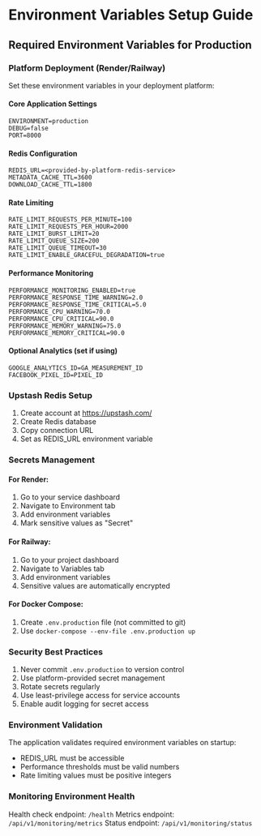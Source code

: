 # Environment Variables Setup Guide

## Required Environment Variables for Production

### Platform Deployment (Render/Railway)

Set these environment variables in your deployment platform:

#### Core Application Settings
```
ENVIRONMENT=production
DEBUG=false
PORT=8000
```

#### Redis Configuration
```
REDIS_URL=<provided-by-platform-redis-service>
METADATA_CACHE_TTL=3600
DOWNLOAD_CACHE_TTL=1800
```

#### Rate Limiting
```
RATE_LIMIT_REQUESTS_PER_MINUTE=100
RATE_LIMIT_REQUESTS_PER_HOUR=2000
RATE_LIMIT_BURST_LIMIT=20
RATE_LIMIT_QUEUE_SIZE=200
RATE_LIMIT_QUEUE_TIMEOUT=30
RATE_LIMIT_ENABLE_GRACEFUL_DEGRADATION=true
```

#### Performance Monitoring
```
PERFORMANCE_MONITORING_ENABLED=true
PERFORMANCE_RESPONSE_TIME_WARNING=2.0
PERFORMANCE_RESPONSE_TIME_CRITICAL=5.0
PERFORMANCE_CPU_WARNING=70.0
PERFORMANCE_CPU_CRITICAL=90.0
PERFORMANCE_MEMORY_WARNING=75.0
PERFORMANCE_MEMORY_CRITICAL=90.0
```

#### Optional Analytics (set if using)
```
GOOGLE_ANALYTICS_ID=GA_MEASUREMENT_ID
FACEBOOK_PIXEL_ID=PIXEL_ID
```

### Upstash Redis Setup

1. Create account at https://upstash.com/
2. Create Redis database
3. Copy connection URL
4. Set as REDIS_URL environment variable

### Secrets Management

#### For Render:
1. Go to your service dashboard
2. Navigate to Environment tab
3. Add environment variables
4. Mark sensitive values as "Secret"

#### For Railway:
1. Go to your project dashboard
2. Navigate to Variables tab
3. Add environment variables
4. Sensitive values are automatically encrypted

#### For Docker Compose:
1. Create `.env.production` file (not committed to git)
2. Use `docker-compose --env-file .env.production up`

### Security Best Practices

1. Never commit `.env.production` to version control
2. Use platform-provided secret management
3. Rotate secrets regularly
4. Use least-privilege access for service accounts
5. Enable audit logging for secret access

### Environment Validation

The application validates required environment variables on startup:
- REDIS_URL must be accessible
- Performance thresholds must be valid numbers
- Rate limiting values must be positive integers

### Monitoring Environment Health

Health check endpoint: `/health`
Metrics endpoint: `/api/v1/monitoring/metrics`
Status endpoint: `/api/v1/monitoring/status`